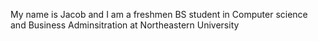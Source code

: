My name is Jacob and I am a freshmen BS student in Computer science and Business Adminsitration at Northeastern University 
